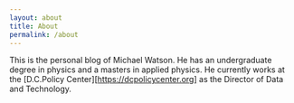 ```yaml
---
layout: about
title: About
permalink: /about
---
```


This is the personal blog of Michael Watson.
He has an undergraduate degree in physics and a masters in applied physics.
He currently works at the [D.C.Policy Center][https://dcpolicycenter.org] as the Director
of Data and Technology.  
